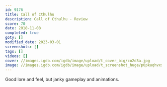 ```yaml
---
id: 9176
title: Call of Cthulhu
description: Call of Cthulhu - Review
score: 70
date: 2018-11-08
completed: true
goty: []
modified_date: 2023-03-01
screenshots: []
tags: []
videos: []
cover: //images.igdb.com/igdb/image/upload/t_cover_big/co2d3a.jpg
image: //images.igdb.com/igdb/image/upload/t_screenshot_huge/p0pkuqhvxsbqocex5pwi.jpg
---
```

Good lore and feel, but janky gameplay and animations.